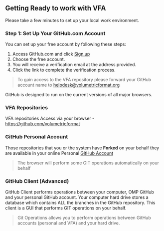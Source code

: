 ## Getting Ready to work with VFA 

Please take a few minutes to set up your local work environment.

<!-- toc -->

### Step 1: Set Up Your GitHub.com Account
You can set up your free account by following these steps:

1. Access GitHub.com and click [Sign up](https://github.com/join?ref_cta=Sign+up&ref_loc=header+logged+out&ref_page=%2F&source=header-home)
2. Choose the free account.
3. You will receive a verification email at the address provided.
4. Click the link to complete the verification process. 

> To gain access to the VFA repository please forward your GitHub account name to helpdesk@volumetricformat.org

GitHub is designed to run on the current versions of all major browsers.

### VFA Repositories
VFA repositories Access via your browser - https://github.com/volumetricformat

### GitHub Personal Account 
Those repositories that you or the system have **Forked** on your behalf they are available in your online Personal [GitHub Account](https://github.com/join?ref_cta=Sign+up&ref_loc=header+logged+out&ref_page=%2F&source=header-home)
> The browser will perform some GIT operations automatically on your behalf

### GitHub Client (Advanced)
GitHub Client performs operations between your computer, OMP GitHub and your personal GitHub account.
Your computer hard drive stores a database which contains ALL the branches in the GitHub repository.
This client is a GUI that performs GIT operations on your behalf.
>Git Operations allows you to perform operations between GitHub accounts (personal and VFA) and your hard drive.
